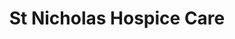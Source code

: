 ---
title: "St Nicholas Hospice Care"
url: /bury-st-edmunds/st-nicholas-hospice-care-mill-street/
shop: charity
---
